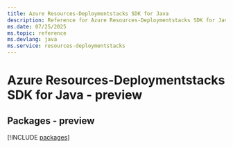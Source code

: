 ```yaml
---
title: Azure Resources-Deploymentstacks SDK for Java
description: Reference for Azure Resources-Deploymentstacks SDK for Java
ms.date: 07/25/2025
ms.topic: reference
ms.devlang: java
ms.service: resources-deploymentstacks
---
```

# Azure Resources-Deploymentstacks SDK for Java - preview
## Packages - preview
[!INCLUDE [packages](resources-deploymentstacks-index.md)]